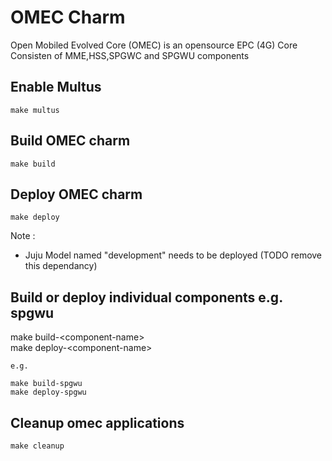 # OMEC Charm

Open Mobiled Evolved Core (OMEC) is an opensource EPC (4G) Core
Consisten of MME,HSS,SPGWC and SPGWU components

## Enable Multus

```
make multus
```

##  Build OMEC  charm
```
make build
```
##  Deploy OMEC charm
```
make deploy
```
Note : 
- Juju Model named "development" needs to be deployed (TODO remove this dependancy)


## Build or deploy individual components e.g. spgwu
make build-\<component-name\> <br/>
make deploy-\<component-name\>
```
e.g.

make build-spgwu
make deploy-spgwu
```

## Cleanup omec applications
```
make cleanup
```




